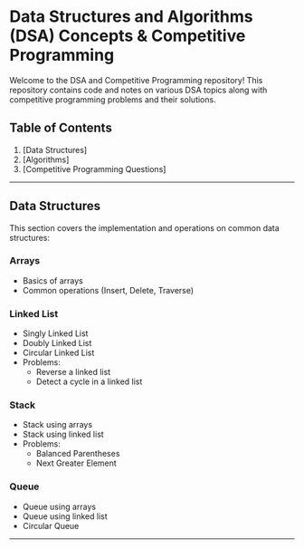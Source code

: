# Data Structures and Algorithms (DSA) Concepts & Competitive Programming

Welcome to the DSA and Competitive Programming repository! This repository contains code and notes on various DSA topics along with competitive programming problems and their solutions.

## Table of Contents
1. [Data Structures]
2. [Algorithms]
3. [Competitive Programming Questions]
---

## Data Structures

This section covers the implementation and operations on common data structures:

### Arrays
- Basics of arrays
- Common operations (Insert, Delete, Traverse)

### Linked List
- Singly Linked List
- Doubly Linked List
- Circular Linked List
- Problems:
  - Reverse a linked list
  - Detect a cycle in a linked list
  
### Stack
- Stack using arrays
- Stack using linked list
- Problems:
  - Balanced Parentheses
  - Next Greater Element
  
### Queue
- Queue using arrays
- Queue using linked list
- Circular Queue
---


